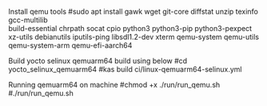 Install qemu tools
#sudo apt install gawk wget git-core diffstat unzip texinfo gcc-multilib \
     build-essential chrpath socat cpio python3 python3-pip python3-pexpect \
     xz-utils debianutils iputils-ping libsdl1.2-dev xterm qemu-system qemu-utils \
	 qemu-system-arm qemu-efi-aarch64

Build yocto selinux qemuarm64 build using below
#cd yocto_selinux_qemuarm64
#kas build ci/linux-qemuarm64-selinux.yml

Running qemuarm64 on machine
#chmod +x ./run/run_qemu.sh
#./run/run_qemu.sh
